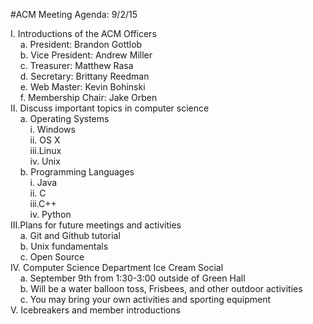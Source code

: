 #ACM Meeting Agenda: 9/2/15

I.	Introductions of the ACM Officers</br>
&nbsp;&nbsp;&nbsp;&nbsp;a.	President: Brandon Gottlob</br>
&nbsp;&nbsp;&nbsp;&nbsp;b.	Vice President: Andrew Miller</br>
&nbsp;&nbsp;&nbsp;&nbsp;c.	Treasurer: Matthew Rasa</br>
&nbsp;&nbsp;&nbsp;&nbsp;d.	Secretary: Brittany Reedman</br>
&nbsp;&nbsp;&nbsp;&nbsp;e.	Web Master: Kevin Bohinski</br>
&nbsp;&nbsp;&nbsp;&nbsp;f.	Membership Chair: Jake Orben</br>
II.	Discuss important topics in computer science</br>
&nbsp;&nbsp;&nbsp;&nbsp;a.	Operating Systems</br>
&nbsp;&nbsp;&nbsp;&nbsp;&nbsp;&nbsp;&nbsp;&nbsp;i.	Windows</br>
&nbsp;&nbsp;&nbsp;&nbsp;&nbsp;&nbsp;&nbsp;&nbsp;ii.	OS X</br>
&nbsp;&nbsp;&nbsp;&nbsp;&nbsp;&nbsp;&nbsp;&nbsp;iii.Linux</br>
&nbsp;&nbsp;&nbsp;&nbsp;&nbsp;&nbsp;&nbsp;&nbsp;iv.	Unix</br>
&nbsp;&nbsp;&nbsp;&nbsp;b.	Programming Languages</br>
&nbsp;&nbsp;&nbsp;&nbsp;&nbsp;&nbsp;&nbsp;&nbsp;i.	Java</br>
&nbsp;&nbsp;&nbsp;&nbsp;&nbsp;&nbsp;&nbsp;&nbsp;ii.	C</br>
&nbsp;&nbsp;&nbsp;&nbsp;&nbsp;&nbsp;&nbsp;&nbsp;iii.C++</br>
&nbsp;&nbsp;&nbsp;&nbsp;&nbsp;&nbsp;&nbsp;&nbsp;iv.	Python</br>
III.Plans for future meetings and activities</br>
&nbsp;&nbsp;&nbsp;&nbsp;a.	Git and Github tutorial</br>
&nbsp;&nbsp;&nbsp;&nbsp;b.	Unix fundamentals</br>
&nbsp;&nbsp;&nbsp;&nbsp;c.	Open Source</br>
IV.	Computer Science Department Ice Cream Social</br>
&nbsp;&nbsp;&nbsp;&nbsp;a.	September 9th from 1:30-3:00 outside of Green Hall</br>
&nbsp;&nbsp;&nbsp;&nbsp;b.	Will be a water balloon toss, Frisbees, and other outdoor activities</br>
&nbsp;&nbsp;&nbsp;&nbsp;c.	You may bring your own activities and sporting equipment</br>
V.	Icebreakers and member introductions
